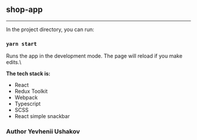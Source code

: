 ## shop-app
------------------

In the project directory, you can run:

### `yarn start`
Runs the app in the development mode.
The page will reload if you make edits.\


**The tech stack is:**
* React 
* Redux Toolkit
* Webpack
* Typescript
* SCSS
* React simple snackbar

### Author Yevhenii Ushakov
